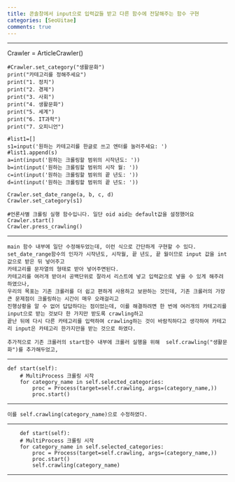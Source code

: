 ```yaml
---
title: 콘솔창에서 input으로 입력값들 받고 다른 함수에 전달해주는 함수 구현
categories: [SeoUitae]
comments: true
---
```

----------------------------------------------------------------------  

Crawler = ArticleCrawler()

    #Crawler.set_category("생활문화")
    print("카테고리를 정해주세요")
    print("1. 정치")
    print("2. 경제")
    print("3. 사회")
    print("4. 생활문화")
    print("5. 세계")
    print("6. IT과학")
    print("7. 오피니언")
  
    #list1=[]
    s1=input('원하는 카테고리를 한글로 쓰고 엔터를 눌러주세요: ')
    #list1.append(s)
    a=int(input('원하는 크롤링할 범위의 시작년도: '))	
    b=int(input('원하는 크롤링할 범위의 시작 월: '))	
    c=int(input('원하는 크롤링할 범위의 끝 년도: '))	
    d=int(input('원하는 크롤링할 범위의 끝 년도: '))	
    
    Crawler.set_date_range(a, b, c, d)
    Crawler.set_category(s1)
   
    #언론사별 크롤링 실행 함수입니다. 일단 oid aid는 default값을 설정했어요
    Crawler.start()
    Crawler.press_crawling()
----------------------------------------------------------------------      
    main 함수 내부에 일단 수정해두었는데, 이런 식으로 간단하게 구현할 수 있다.
    set_date_range함수의 인자가 시작년도, 시작월, 끝 년도, 끝 월이므로 input 값을 int값으로 받은 뒤 넣어주고
    카테고리를 문자열의 형태로 받아 넣어주면된다.
    카테고리를 여러개 받아서 공백단위로 잘라서 리스트에 넣고 입력값으로 넣을 수 있게 해주려하였으나, 
    우리의 목표는 기존 크롤러를 더 쉽고 편하게 사용하고 보완하는 것인데, 기존 크롤러의 가장 큰 문제점이 크롤링하는 시간이 매우 오래걸리고
    진행상황을 알 수 없어 답답하다는 점이었는데, 이를 해결하려면 한 번에 여러개의 카테고리를 input으로 받는 것보다 한 가지만 받도록 crawling하고
    끝난 뒤에 다시 다른 카테고리를 입력하여 crawling하는 것이 바람직하다고 생각하여 카테고리 input은 카테고리 한가지만을 받는 것으로 하였다.
    
    추가적으로 기존 크롤러의 start함수 내부에 크롤러 실행을 위해  self.crawling("생활문화")를 추가해두었고,
----------------------------------------------------------------------      
    def start(self):
        # MultiProcess 크롤링 시작
        for category_name in self.selected_categories:
            proc = Process(target=self.crawling, args=(category_name,))
            proc.start()
 ----------------------------------------------------------------------            
    이를 self.crawling(category_name)으로 수정하였다.
 ----------------------------------------------------------------------     
        def start(self):
        # MultiProcess 크롤링 시작
        for category_name in self.selected_categories:
            proc = Process(target=self.crawling, args=(category_name,))
            proc.start()
            self.crawling(category_name)
 ----------------------------------------------------------------------  
   
